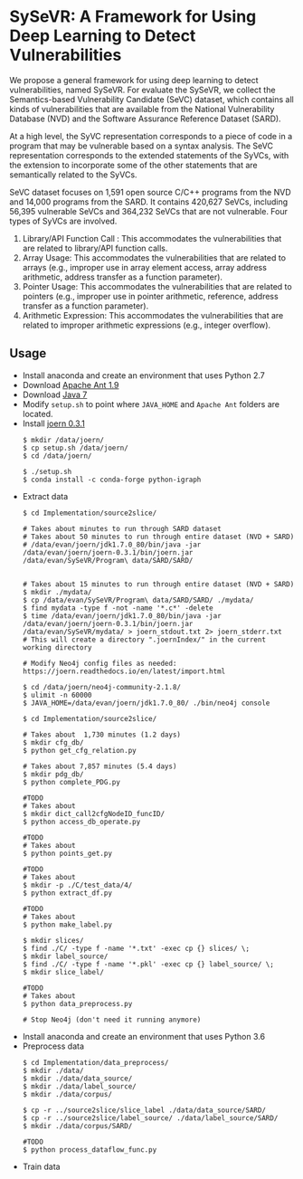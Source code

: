 SySeVR: A Framework for Using Deep Learning to Detect Vulnerabilities
=

We propose a general framework for using deep learning to detect vulnerabilities, named SySeVR. For evaluate the SySeVR, we collect the Semantics-based Vulnerability Candidate (SeVC) dataset, which contains all kinds of vulnerabilities that are available from the National Vulnerability Database (NVD) and the Software Assurance Reference Dataset (SARD).

At a high level, the SyVC representation corresponds to a piece of code in a program that may be vulnerable based on a syntax analysis. The SeVC representation corresponds to the extended statements of the SyVCs, with the extension to incorporate some of the other statements that are semantically related to the SyVCs.

SeVC dataset focuses on 1,591 open source C/C++ programs from the NVD and 14,000 programs from the SARD. It contains 420,627 SeVCs, including 56,395 vulnerable SeVCs and 364,232 SeVCs that are not vulnerable. Four types of SyVCs are involved.

1. Library/API Function Call : This accommodates the vulnerabilities that are related to library/API function calls.
2. Array Usage: This accommodates the vulnerabilities that are related to arrays (e.g., improper use in array element access, array address arithmetic, address transfer as a function parameter).
3. Pointer Usage: This accommodates the vulnerabilities that are related to pointers (e.g., improper use in pointer arithmetic, reference, address transfer as a function parameter).
4. Arithmetic Expression: This accommodates the vulnerabilities that are related to improper arithmetic expressions (e.g., integer overflow).

## Usage
  * Install anaconda and create an environment that uses Python 2.7
  * Download [Apache Ant 1.9](https://ant.apache.org/bindownload.cgi)
  * Download [Java 7](https://www.oracle.com/java/technologies/javase/javase7-archive-downloads.html)
  * Modify `setup.sh` to point where `JAVA_HOME` and `Apache Ant` folders are located.
  * Install [joern 0.3.1](https://joern.readthedocs.io/en/latest/installation.html)
    ```
    $ mkdir /data/joern/
    $ cp setup.sh /data/joern/
    $ cd /data/joern/

    $ ./setup.sh
    $ conda install -c conda-forge python-igraph
    ```
  * Extract data
    ```
    $ cd Implementation/source2slice/

    # Takes about minutes to run through SARD dataset
    # Takes about 50 minutes to run through entire dataset (NVD + SARD)
    # /data/evan/joern/jdk1.7.0_80/bin/java -jar /data/evan/joern/joern-0.3.1/bin/joern.jar /data/evan/SySeVR/Program\ data/SARD/SARD/


    # Takes about 15 minutes to run through entire dataset (NVD + SARD)
    $ mkdir ./mydata/
    $ cp /data/evan/SySeVR/Program\ data/SARD/SARD/ ./mydata/
    $ find mydata -type f -not -name '*.c*' -delete
    $ time /data/evan/joern/jdk1.7.0_80/bin/java -jar /data/evan/joern/joern-0.3.1/bin/joern.jar /data/evan/SySeVR/mydata/ > joern_stdout.txt 2> joern_stderr.txt
    # This will create a directory ".joernIndex/" in the current working directory

    # Modify Neo4j config files as needed: https://joern.readthedocs.io/en/latest/import.html

    $ cd /data/joern/neo4j-community-2.1.8/
    $ ulimit -n 60000
    $ JAVA_HOME=/data/evan/joern/jdk1.7.0_80/ ./bin/neo4j console

    $ cd Implementation/source2slice/

    # Takes about  1,730 minutes (1.2 days)
    $ mkdir cfg_db/
    $ python get_cfg_relation.py

    # Takes about 7,857 minutes (5.4 days)
    $ mkdir pdg_db/
    $ python complete_PDG.py

    #TODO
    # Takes about 
    $ mkdir dict_call2cfgNodeID_funcID/
    $ python access_db_operate.py

    #TODO
    # Takes about 
    $ python points_get.py

    #TODO
    # Takes about 
    $ mkdir -p ./C/test_data/4/
    $ python extract_df.py

    #TODO
    # Takes about 
    $ python make_label.py

    $ mkdir slices/
    $ find ./C/ -type f -name '*.txt' -exec cp {} slices/ \;
    $ mkdir label_source/
    $ find ./C/ -type f -name '*.pkl' -exec cp {} label_source/ \;
    $ mkdir slice_label/

    #TODO
    # Takes about 
    $ python data_preprocess.py

    # Stop Neo4j (don't need it running anymore)
    ```
  * Install anaconda and create an environment that uses Python 3.6
  * Preprocess data
    ```
    $ cd Implementation/data_preprocess/
    $ mkdir ./data/
    $ mkdir ./data/data_source/
    $ mkdir ./data/label_source/
    $ mkdir ./data/corpus/

    $ cp -r ../source2slice/slice_label ./data/data_source/SARD/
    $ cp -r ../source2slice/label_source/ ./data/label_source/SARD/
    $ mkdir ./data/corpus/SARD/

    #TODO
    $ python process_dataflow_func.py
    ```
  * Train data
    ```
    ```
